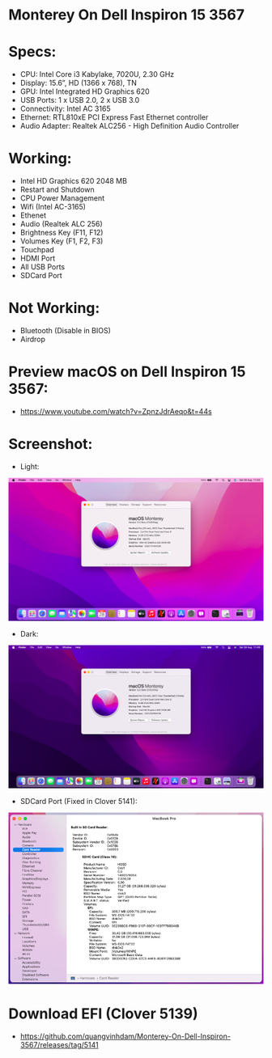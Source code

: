 # Monterey On Dell Inspiron 15 3567

# Specs:
- CPU:	Intel Core i3 Kabylake, 7020U, 2.30 GHz
- Display: 15.6”, HD (1366 x 768), TN
- GPU: Intel Integrated HD Graphics 620
- USB Ports:	1 x USB 2.0, 2 x USB 3.0
- Connectivity: Intel AC 3165
- Ethernet: RTL810xE PCI Express Fast Ethernet controller
- Audio Adapter: Realtek ALC256 - High Definition Audio Controller

# Working:
- Intel HD Graphics 620 2048 MB
- Restart and Shutdown
- CPU Power Management
- Wifi (Intel AC-3165)
- Ethenet 
- Audio (Realtek ALC 256)
- Brightness Key (F11, F12)
- Volumes Key (F1, F2, F3)
- Touchpad
- HDMI Port
- All USB Ports
- SDCard Port

# Not Working:
- Bluetooth (Disable in BIOS)
- Airdrop

# Preview macOS on Dell Inspiron 15 3567:
- https://www.youtube.com/watch?v=ZpnzJdrAeqo&t=44s

# Screenshot:
- Light:

![Light](./Images/Light.png)

- Dark:

![Dark](./Images/Dark.png)

- SDCard Port (Fixed in Clover 5141):

![SDCard](./Images/SDCard.png)

# Download EFI (Clover 5139)
- https://github.com/quangvinhdam/Monterey-On-Dell-Inspiron-3567/releases/tag/5141

